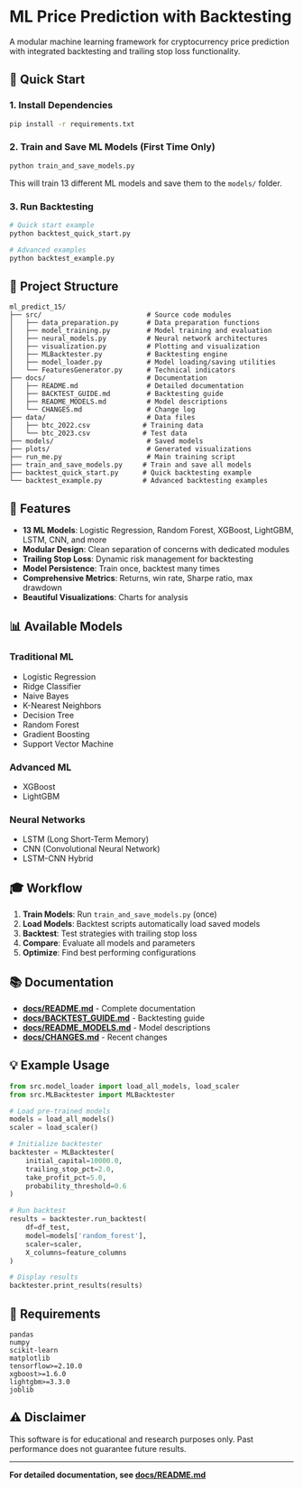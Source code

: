 # ML Price Prediction with Backtesting

A modular machine learning framework for cryptocurrency price prediction with integrated backtesting and trailing stop loss functionality.

## 🚀 Quick Start

### 1. Install Dependencies

```bash
pip install -r requirements.txt
```

### 2. Train and Save ML Models (First Time Only)

```bash
python train_and_save_models.py
```

This will train 13 different ML models and save them to the `models/` folder.

### 3. Run Backtesting

```bash
# Quick start example
python backtest_quick_start.py

# Advanced examples
python backtest_example.py
```

## 📁 Project Structure

```
ml_predict_15/
├── src/                          # Source code modules
│   ├── data_preparation.py       # Data preparation functions
│   ├── model_training.py         # Model training and evaluation
│   ├── neural_models.py          # Neural network architectures
│   ├── visualization.py          # Plotting and visualization
│   ├── MLBacktester.py           # Backtesting engine
│   ├── model_loader.py           # Model loading/saving utilities
│   └── FeaturesGenerator.py      # Technical indicators
├── docs/                         # Documentation
│   ├── README.md                 # Detailed documentation
│   ├── BACKTEST_GUIDE.md         # Backtesting guide
│   ├── README_MODELS.md          # Model descriptions
│   └── CHANGES.md                # Change log
├── data/                         # Data files
│   ├── btc_2022.csv             # Training data
│   └── btc_2023.csv             # Test data
├── models/                       # Saved models
├── plots/                        # Generated visualizations
├── run_me.py                     # Main training script
├── train_and_save_models.py     # Train and save all models
├── backtest_quick_start.py      # Quick backtesting example
└── backtest_example.py          # Advanced backtesting examples
```

## 🎯 Features

- **13 ML Models**: Logistic Regression, Random Forest, XGBoost, LightGBM, LSTM, CNN, and more
- **Modular Design**: Clean separation of concerns with dedicated modules
- **Trailing Stop Loss**: Dynamic risk management for backtesting
- **Model Persistence**: Train once, backtest many times
- **Comprehensive Metrics**: Returns, win rate, Sharpe ratio, max drawdown
- **Beautiful Visualizations**: Charts for analysis

## 📊 Available Models

### Traditional ML
- Logistic Regression
- Ridge Classifier
- Naive Bayes
- K-Nearest Neighbors
- Decision Tree
- Random Forest
- Gradient Boosting
- Support Vector Machine

### Advanced ML
- XGBoost
- LightGBM

### Neural Networks
- LSTM (Long Short-Term Memory)
- CNN (Convolutional Neural Network)
- LSTM-CNN Hybrid

## 🎓 Workflow

1. **Train Models**: Run `train_and_save_models.py` (once)
2. **Load Models**: Backtest scripts automatically load saved models
3. **Backtest**: Test strategies with trailing stop loss
4. **Compare**: Evaluate all models and parameters
5. **Optimize**: Find best performing configurations

## 📚 Documentation

- **[docs/README.md](docs/README.md)** - Complete documentation
- **[docs/BACKTEST_GUIDE.md](docs/BACKTEST_GUIDE.md)** - Backtesting guide
- **[docs/README_MODELS.md](docs/README_MODELS.md)** - Model descriptions
- **[docs/CHANGES.md](docs/CHANGES.md)** - Recent changes

## 💡 Example Usage

```python
from src.model_loader import load_all_models, load_scaler
from src.MLBacktester import MLBacktester

# Load pre-trained models
models = load_all_models()
scaler = load_scaler()

# Initialize backtester
backtester = MLBacktester(
    initial_capital=10000.0,
    trailing_stop_pct=2.0,
    take_profit_pct=5.0,
    probability_threshold=0.6
)

# Run backtest
results = backtester.run_backtest(
    df=df_test,
    model=models['random_forest'],
    scaler=scaler,
    X_columns=feature_columns
)

# Display results
backtester.print_results(results)
```

## 🔧 Requirements

```
pandas
numpy
scikit-learn
matplotlib
tensorflow>=2.10.0
xgboost>=1.6.0
lightgbm>=3.3.0
joblib
```

## ⚠️ Disclaimer

This software is for educational and research purposes only. Past performance does not guarantee future results.

---

**For detailed documentation, see [docs/README.md](docs/README.md)**
